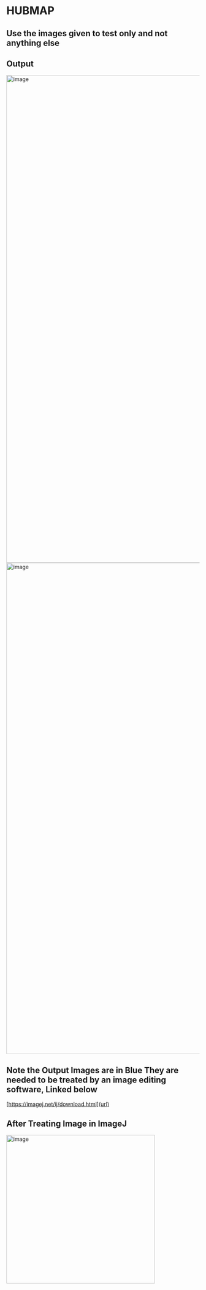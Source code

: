 # HUBMAP
## Use the images given to test only and not anything else

## Output
<img width="1271" alt="image" src="https://github.com/Creator-1523/HUBMAP/assets/83634457/300bd04f-29ca-480a-a0e5-adb9cb2e2120">

<img width="1280" alt="image" src="https://github.com/Creator-1523/HUBMAP/assets/83634457/bf977e54-18d7-4188-ae64-7e34432fd60c">

## Note the Output Images are in Blue They are needed to be treated by an image editing software, Linked below
[https://imagej.net/ij/download.html](url)
## After Treating Image in ImageJ
<img width="387" alt="image" src="https://github.com/Creator-1523/HUBMAP/assets/83634457/a4dbec13-8c54-4620-a040-9306baf393e8">
